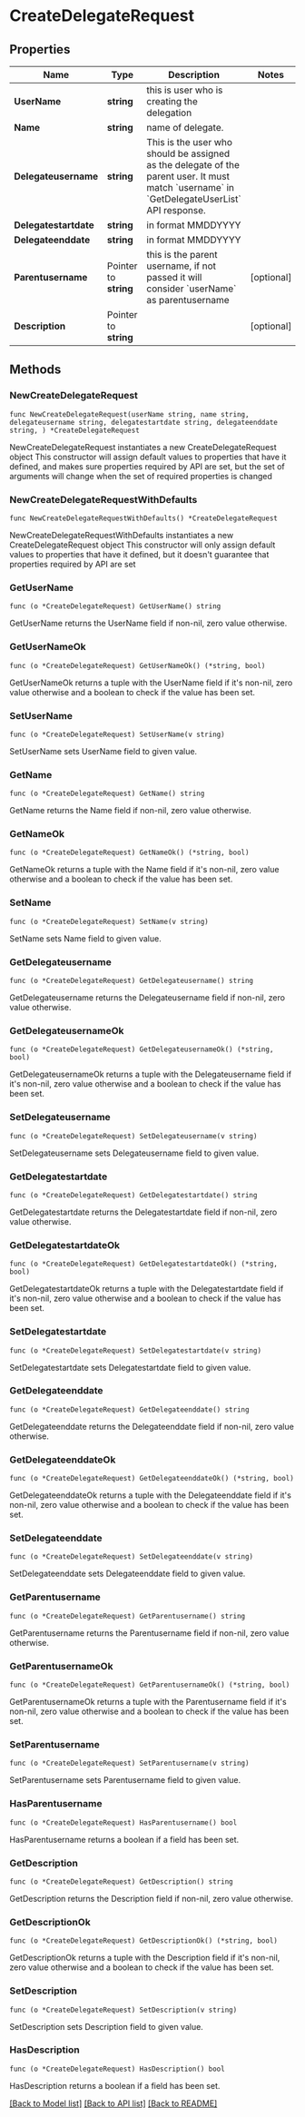 # CreateDelegateRequest

## Properties

Name | Type | Description | Notes
------------ | ------------- | ------------- | -------------
**UserName** | **string** | this is user who is creating the delegation | 
**Name** | **string** | name of delegate. | 
**Delegateusername** | **string** | This is the user who should be assigned as the delegate of the parent user. It must match &#x60;username&#x60; in &#x60;GetDelegateUserList&#x60; API response. | 
**Delegatestartdate** | **string** | in format MMDDYYYY | 
**Delegateenddate** | **string** | in format MMDDYYYY | 
**Parentusername** | Pointer to **string** | this is the parent username, if not passed it will consider &#x60;userName&#x60; as parentusername | [optional] 
**Description** | Pointer to **string** |  | [optional] 

## Methods

### NewCreateDelegateRequest

`func NewCreateDelegateRequest(userName string, name string, delegateusername string, delegatestartdate string, delegateenddate string, ) *CreateDelegateRequest`

NewCreateDelegateRequest instantiates a new CreateDelegateRequest object
This constructor will assign default values to properties that have it defined,
and makes sure properties required by API are set, but the set of arguments
will change when the set of required properties is changed

### NewCreateDelegateRequestWithDefaults

`func NewCreateDelegateRequestWithDefaults() *CreateDelegateRequest`

NewCreateDelegateRequestWithDefaults instantiates a new CreateDelegateRequest object
This constructor will only assign default values to properties that have it defined,
but it doesn't guarantee that properties required by API are set

### GetUserName

`func (o *CreateDelegateRequest) GetUserName() string`

GetUserName returns the UserName field if non-nil, zero value otherwise.

### GetUserNameOk

`func (o *CreateDelegateRequest) GetUserNameOk() (*string, bool)`

GetUserNameOk returns a tuple with the UserName field if it's non-nil, zero value otherwise
and a boolean to check if the value has been set.

### SetUserName

`func (o *CreateDelegateRequest) SetUserName(v string)`

SetUserName sets UserName field to given value.


### GetName

`func (o *CreateDelegateRequest) GetName() string`

GetName returns the Name field if non-nil, zero value otherwise.

### GetNameOk

`func (o *CreateDelegateRequest) GetNameOk() (*string, bool)`

GetNameOk returns a tuple with the Name field if it's non-nil, zero value otherwise
and a boolean to check if the value has been set.

### SetName

`func (o *CreateDelegateRequest) SetName(v string)`

SetName sets Name field to given value.


### GetDelegateusername

`func (o *CreateDelegateRequest) GetDelegateusername() string`

GetDelegateusername returns the Delegateusername field if non-nil, zero value otherwise.

### GetDelegateusernameOk

`func (o *CreateDelegateRequest) GetDelegateusernameOk() (*string, bool)`

GetDelegateusernameOk returns a tuple with the Delegateusername field if it's non-nil, zero value otherwise
and a boolean to check if the value has been set.

### SetDelegateusername

`func (o *CreateDelegateRequest) SetDelegateusername(v string)`

SetDelegateusername sets Delegateusername field to given value.


### GetDelegatestartdate

`func (o *CreateDelegateRequest) GetDelegatestartdate() string`

GetDelegatestartdate returns the Delegatestartdate field if non-nil, zero value otherwise.

### GetDelegatestartdateOk

`func (o *CreateDelegateRequest) GetDelegatestartdateOk() (*string, bool)`

GetDelegatestartdateOk returns a tuple with the Delegatestartdate field if it's non-nil, zero value otherwise
and a boolean to check if the value has been set.

### SetDelegatestartdate

`func (o *CreateDelegateRequest) SetDelegatestartdate(v string)`

SetDelegatestartdate sets Delegatestartdate field to given value.


### GetDelegateenddate

`func (o *CreateDelegateRequest) GetDelegateenddate() string`

GetDelegateenddate returns the Delegateenddate field if non-nil, zero value otherwise.

### GetDelegateenddateOk

`func (o *CreateDelegateRequest) GetDelegateenddateOk() (*string, bool)`

GetDelegateenddateOk returns a tuple with the Delegateenddate field if it's non-nil, zero value otherwise
and a boolean to check if the value has been set.

### SetDelegateenddate

`func (o *CreateDelegateRequest) SetDelegateenddate(v string)`

SetDelegateenddate sets Delegateenddate field to given value.


### GetParentusername

`func (o *CreateDelegateRequest) GetParentusername() string`

GetParentusername returns the Parentusername field if non-nil, zero value otherwise.

### GetParentusernameOk

`func (o *CreateDelegateRequest) GetParentusernameOk() (*string, bool)`

GetParentusernameOk returns a tuple with the Parentusername field if it's non-nil, zero value otherwise
and a boolean to check if the value has been set.

### SetParentusername

`func (o *CreateDelegateRequest) SetParentusername(v string)`

SetParentusername sets Parentusername field to given value.

### HasParentusername

`func (o *CreateDelegateRequest) HasParentusername() bool`

HasParentusername returns a boolean if a field has been set.

### GetDescription

`func (o *CreateDelegateRequest) GetDescription() string`

GetDescription returns the Description field if non-nil, zero value otherwise.

### GetDescriptionOk

`func (o *CreateDelegateRequest) GetDescriptionOk() (*string, bool)`

GetDescriptionOk returns a tuple with the Description field if it's non-nil, zero value otherwise
and a boolean to check if the value has been set.

### SetDescription

`func (o *CreateDelegateRequest) SetDescription(v string)`

SetDescription sets Description field to given value.

### HasDescription

`func (o *CreateDelegateRequest) HasDescription() bool`

HasDescription returns a boolean if a field has been set.


[[Back to Model list]](../README.md#documentation-for-models) [[Back to API list]](../README.md#documentation-for-api-endpoints) [[Back to README]](../README.md)


